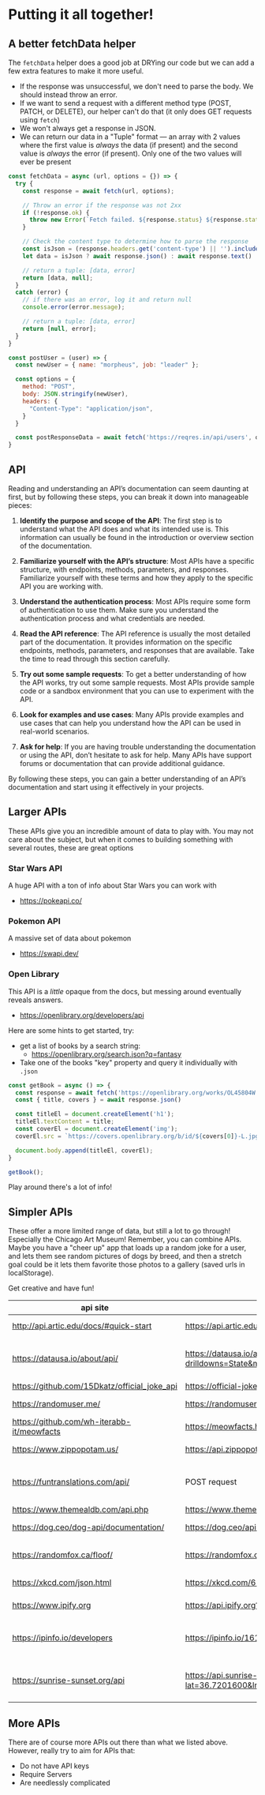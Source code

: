 # Putting it all together!

## A better fetchData helper

The `fetchData` helper does a good job at DRYing our code but we can add a few extra features to make it more useful.

- If the response was unsuccessful, we don't need to parse the body. We should instead throw an error.
- If we want to send a request with a different method type (POST, PATCH, or DELETE), our helper can't do that (it only does GET requests using `fetch`)
- We won't always get a response in JSON. 
- We can return our data in a "Tuple" format — an array with 2 values where the first value is _always_ the data (if present) and the second value is _always_ the error (if present). Only one of the two values will ever be present

```js
const fetchData = async (url, options = {}) => {
  try {
    const response = await fetch(url, options);

    // Throw an error if the response was not 2xx
    if (!response.ok) {
      throw new Error(`Fetch failed. ${response.status} ${response.statusText}`)
    }

    // Check the content type to determine how to parse the response
    const isJson = (response.headers.get('content-type') || '').includes('application/json')
    let data = isJson ? await response.json() : await response.text()

    // return a tuple: [data, error]
    return [data, null]; 
  }
  catch (error) {
    // if there was an error, log it and return null
    console.error(error.message);

    // return a tuple: [data, error]
    return [null, error]; 
  }
}

const postUser = (user) => {
  const newUser = { name: "morpheus", job: "leader" };

  const options = {
    method: "POST",
    body: JSON.stringify(newUser),
    headers: {
      "Content-Type": "application/json",
    }
  }

  const postResponseData = await fetch('https://reqres.in/api/users', options)
}

```

## API

Reading and understanding an API’s documentation can seem daunting at first, but by following these steps, you can break it down into manageable pieces:

1. **Identify the purpose and scope of the API**: The first step is to understand what the API does and what its intended use is. This information can usually be found in the introduction or overview section of the documentation.

2. **Familiarize yourself with the API’s structure**: Most APIs have a specific structure, with endpoints, methods, parameters, and responses. Familiarize yourself with these terms and how they apply to the specific API you are working with.

3. **Understand the authentication process**: Most APIs require some form of authentication to use them. Make sure you understand the authentication process and what credentials are needed.

4. **Read the API reference**: The API reference is usually the most detailed part of the documentation. It provides information on the specific endpoints, methods, parameters, and responses that are available. Take the time to read through this section carefully.

5. **Try out some sample requests**: To get a better understanding of how the API works, try out some sample requests. Most APIs provide sample code or a sandbox environment that you can use to experiment with the API.

6. **Look for examples and use cases**: Many APIs provide examples and use cases that can help you understand how the API can be used in real-world scenarios.

7. **Ask for help**: If you are having trouble understanding the documentation or using the API, don’t hesitate to ask for help. Many APIs have support forums or documentation that can provide additional guidance.

By following these steps, you can gain a better understanding of an API’s documentation and start using it effectively in your projects.


## Larger APIs
These APIs give you an incredible amount of data to play with. You may not care about the subject, but when it comes to building something with several routes, these are great options

### Star Wars API
A huge API with a ton of info about Star Wars you can work with
- https://pokeapi.co/

### Pokemon API
A massive set of data about pokemon
- https://swapi.dev/

### Open Library
This API is a *little* opaque from the docs, but messing around eventually reveals answers. 
- https://openlibrary.org/developers/api

Here are some hints to get started, try:
- get a list of books by a search string:
  - https://openlibrary.org/search.json?q=fantasy
- Take one of the books "key" property and query it individually with `.json`

```js
const getBook = async () => {
  const response = await fetch('https://openlibrary.org/works/OL45804W.json')
  const { title, covers } = await response.json()

  const titleEl = document.createElement('h1');
  titleEl.textContent = title;
  const coverEl = document.createElement('img');
  coverEl.src = `https://covers.openlibrary.org/b/id/${covers[0]}-L.jpg`;

  document.body.append(titleEl, coverEl);
}

getBook();
```

Play around there's a lot of info!

## Simpler APIs
These offer a more limited range of data, but still a lot to go through! Especially the Chicago Art Museum! Remember, you can combine APIs. Maybe you have a "cheer up" app that loads up a random joke for a user, and lets them see random pictures of dogs by breed, and then a stretch goal could be it lets them favorite those photos to a gallery (saved urls in localStorage). 

Get creative and have fun!

|api site | API example Link | description |
|-------- | ------------| --------- |
| http://api.artic.edu/docs/#quick-start | https://api.artic.edu/api/v1/artworks | Chicago Museum of Art |
| https://datausa.io/about/api/ | https://datausa.io/api/data?drilldowns=State&measures=Population&year=2016 | Cool and simple population data |
| https://github.com/15Dkatz/official_joke_api | https://official-joke-api.appspot.com/random_joke | Random Jokes |
| https://randomuser.me/ | https://randomuser.me/api/ | New Fake random user |
| https://github.com/wh-iterabb-it/meowfacts | https://meowfacts.herokuapp.com/ | Cat facts, not sure if true |
| https://www.zippopotam.us/ | https://api.zippopotam.us/us/33162 | Zip code to lat/long
| https://funtranslations.com/api/ | POST request | A fun translator with options from pirates to Yoda |
| https://www.themealdb.com/api.php | https://www.themealdb.com/api/json/v1/1/categories.php | A recipe API |
| https://dog.ceo/dog-api/documentation/ | https://dog.ceo/api/breeds/image/random | Random dog pics |
| https://randomfox.ca/floof/ | https://randomfox.ca/floof/ | Random pictures of foxes |
| https://xkcd.com/json.html | https://xkcd.com/614/info.0.json | Load up XKCD comics
| https://www.ipify.org | https://api.ipify.org?format=json | Get the user's IP |
| https://ipinfo.io/developers | https://ipinfo.io/161.185.160.93/geo | Get geographic data from an IP |
| https://sunrise-sunset.org/api | https://api.sunrise-sunset.org/json?lat=36.7201600&lng=-4.4203400 | Sunset/sunrise time for geographic location |


## More APIs
There are of course more APIs out there than what we listed above. However, really try to aim for APIs that:
- Do not have API keys
- Require Servers
- Are needlessly complicated